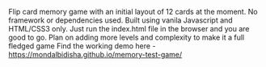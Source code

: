 Flip card memory game with an initial layout of 12 cards at the moment. No framework or dependencies used. Built using vanila Javascript and HTML/CSS3 only. Just run the index.html file in the browser and you are good to go. Plan on adding more levels and complexity to make it a full fledged game
Find the working demo here - https://mondalbidisha.github.io/memory-test-game/
